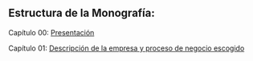 ## Estructura de la Monografía:

Capítulo 00: [Presentación](Capítulo%2000:%20Presentación.md)

Capítulo 01: [Descripción de la empresa y proceso de negocio escogido](Capítulo%2001:%20Descripción%20de%20la%20empresa%20y%20proceso%20de%20negocio%20escogido.md)
